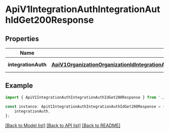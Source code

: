 # ApiV1IntegrationAuthIntegrationAuthIdGet200Response


## Properties

Name | Type | Description | Notes
------------ | ------------- | ------------- | -------------
**integrationAuth** | [**ApiV1OrganizationOrganizationIdIntegrationAuthorizationsGet200ResponseAuthorizationsInner**](ApiV1OrganizationOrganizationIdIntegrationAuthorizationsGet200ResponseAuthorizationsInner.md) |  | [default to undefined]

## Example

```typescript
import { ApiV1IntegrationAuthIntegrationAuthIdGet200Response } from './api';

const instance: ApiV1IntegrationAuthIntegrationAuthIdGet200Response = {
    integrationAuth,
};
```

[[Back to Model list]](../README.md#documentation-for-models) [[Back to API list]](../README.md#documentation-for-api-endpoints) [[Back to README]](../README.md)

